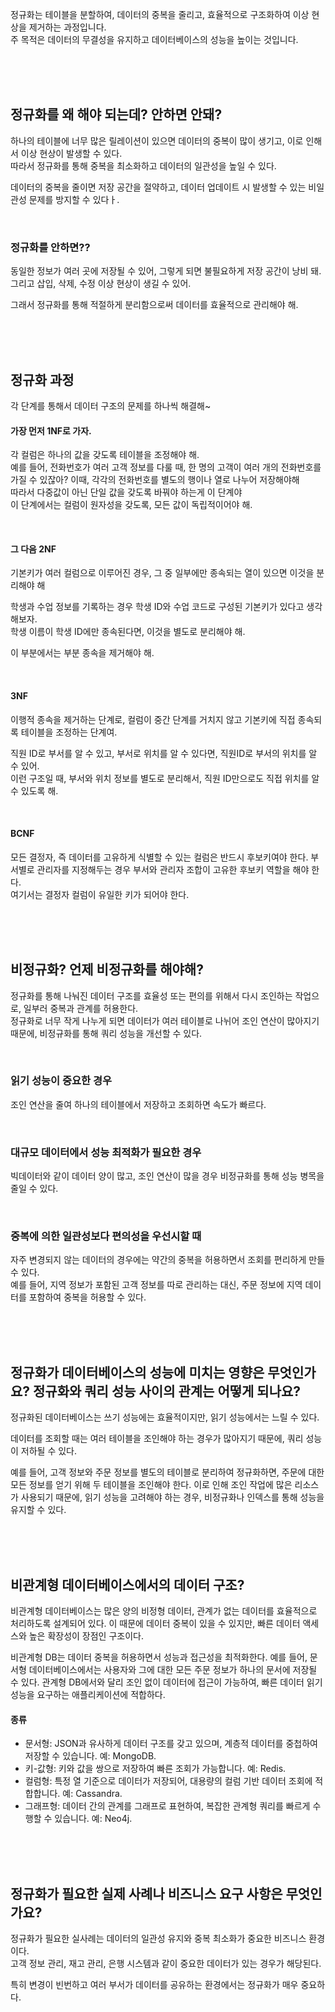 정규화는 테이블을 분할하여, 데이터의 중복을 줄리고, 효율적으로 구조화하여 이상 현상을 제거하는 과정입니다.  
주 목적은 데이터의 무결성을 유지하고 데이터베이스의 성능을 높이는 것입니다.  

<br><br><br>

## 정규화를 왜 해야 되는데? 안하면 안돼?
하나의 테이블에 너무 많은 릴레이션이 있으면 데이터의 중복이 많이 생기고, 이로 인해서 이상 현상이 발생할 수 있다.  
따라서 정규화를 통해 중복을 최소화하고 데이터의 일관성을 높일 수 있다.  

데이터의 중복을 줄이면 저장 공간을 절약하고, 데이터 업데이트 시 발생할 수 있는 비일관성 문제를 방지할 수 있다ㅏ.  


<br>

### 정규화를 안하면??
동일한 정보가 여러 곳에 저장될 수 있어, 그렇게 되면 불필요하게 저장 공간이 낭비 돼.  
그리고 삽입, 삭제, 수정 이상 현상이 생길 수 있어.

그래서 정규화를 통해 적절하게 분리함으로써 데이터를 효율적으로 관리해야 해.


<br><br><br>

## 정규화 과정
각 단계를 통해서 데이터 구조의 문제를 하나씩 해결해~

#### 가장 먼저 1NF로 가자.  
각 컬럼은 하나의 값을 갖도록 테이블을 조정해야 해.  
예를 들어, 전화번호가 여러 고객 정보를 다룰 때, 한 명의 고객이 여러 개의 전화번호를 가질 수 있잖아?
이때, 각각의 전화번호를 별도의 행이나 열로 나누어 저장해야해  
따라서 다중값이 아닌 단일 값을 갖도록 바꿔야 하는게 이 단계야  
이 단계에서는 컬럼이 원자성을 갖도록, 모든 값이 독립적이어야 해.

<br>

#### 그 다음 2NF  
기본키가 여러 컬럼으로 이루어진 경우, 그 중 일부에만 종속되는 열이 있으면 이것을 분리해야 해  

학생과 수업 정보를 기록하는 경우 학생 ID와 수업 코드로 구성된 기본키가 있다고 생각해보자.  
학생 이름이 학생 ID에만 종속된다면, 이것을 별도로 분리해야 해.  

이 부분에서는 부분 종속을 제거해야 해.  

<br>
  
#### 3NF
이행적 종속을 제거하는 단계로, 컬럼이 중간 단계를 거치지 않고 기본키에 직접 종속되록 테이블을 조정하는 단계여.  

직원 ID로 부서를 알 수 있고, 부서로 위치를 알 수 있다면, 직원ID로 부서의 위치를 알 수 있어.  
이런 구조일 때, 부서와 위치 정보를 별도로 분리해서, 직원 ID만으로도 직접 위치를 알 수 있도록 해.  

  <br>
  
#### BCNF  
모든 결정자, 즉 데이터를 고유하게 식별할 수 있는 컬럼은 반드시 후보키여야 한다. 
부서별로 관리자를 지정해두는 경우 부서와 관리자 조합이 고유한 후보키 역할을 해야 한다.  
여기서는 결정자 컬럼이 유일한 키가 되어야 한다.


<br><br><br>

##  비정규화? 언제 비정규화를 해야해?
정규화를 통해 나눠진 데이터 구조를 효율성 또는 편의를 위해서 다시 조인하는 작업으로, 일부러 중복과 관계를 허용한다.  
정규화로 너무 작게 나누게 되면 데이터가 여러 테이블로 나뉘어 조인 연산이 많아지기 때문에, 비정규화를 통해 쿼리 성능을 개선할 수 있다.  

<br>

### 읽기 성능이 중요한 경우
조인 연산을 줄여 하나의 테이블에서 저장하고 조회하면 속도가 빠르다.

<br>

### 대규모 데이터에서 성능 최적화가 필요한 경우
빅데이터와 같이 데이터 양이 많고, 조인 연산이 많을 경우 비정규화를 통해 성능 병목을 줄일 수 있다.

<br>

### 중복에 의한 일관성보다 편의성을 우선시할 때
자주 변경되지 않는 데이터의 경우에는 약간의 중복을 허용하면서 조회를 편리하게 만들 수 있다.  
예를 들어, 지역 정보가 포함된 고객 정보를 따로 관리하는 대신, 주문 정보에 지역 데이터를 포함하여 중복을 허용할 수 있다.






<br><br><br>

## 정규화가 데이터베이스의 성능에 미치는 영향은 무엇인가요? 정규화와 쿼리 성능 사이의 관계는 어떻게 되나요?
정규화된 데이터베이스는 쓰기 성능에는 효율적이지만, 읽기 성능에서는 느릴 수 있다.  
   
데이터를 조회할 때는 여러 테이블을 조인해야 하는 경우가 많아지기 때문에, 쿼리 성능이 저하될 수 있다.

예를 들어, 고객 정보와 주문 정보를 별도의 테이블로 분리하여 정규화하면, 주문에 대한 모든 정보를 얻기 위해 두 테이블을 조인해야 한다.
이로 인해 조인 작업에 많은 리소스가 사용되기 때문에, 읽기 성능을 고려해야 하는 경우, 비정규화나 인덱스를 통해 성능을 유지할 수 있다.


<br><br><br>


## 비관계형 데이터베이스에서의 데이터 구조?

비관계형 데이터베이스는 많은 양의 비정형 데이터, 관계가 없는 데이터를 효율적으로 처리하도록 설계되어 있다. 
이 때문에 데이터 중복이 있을 수 있지만, 빠른 데이터 액세스와 높은 확장성이 장점인 구조이다.

비관계형 DB는 데이터 중복을 허용하면서 성능과 접근성을 최적화한다. 
예를 들어, 문서형 데이터베이스에서는 사용자와 그에 대한 모든 주문 정보가 하나의 문서에 저장될 수 있다.
관계형 DB에서와 달리 조인 없이 데이터에 접근이 가능하여, 빠른 데이터 읽기 성능을 요구하는 애플리케이션에 적합하다.

#### 종류
- 문서형: JSON과 유사하게 데이터 구조를 갖고 있으며, 계층적 데이터를 중첩하여 저장할 수 있습니다. 예: MongoDB.
- 키-값형: 키와 값을 쌍으로 저장하여 빠른 조회가 가능합니다. 예: Redis.
- 컬럼형: 특정 열 기준으로 데이터가 저장되어, 대용량의 컬럼 기반 데이터 조회에 적합합니다. 예: Cassandra.
- 그래프형: 데이터 간의 관계를 그래프로 표현하여, 복잡한 관계형 쿼리를 빠르게 수행할 수 있습니다. 예: Neo4j.

<br><br><br>

## 정규화가 필요한 실제 사례나 비즈니스 요구 사항은 무엇인가요?
정규화가 필요한 실사례는 데이터의 일관성 유지와 중복 최소화가 중요한 비즈니스 환경이다.   
고객 정보 관리, 재고 관리, 은행 시스템과 같이 중요한 데이터가 있는 경우가 해당된다.  

특히 변경이 빈번하고 여러 부서가 데이터를 공유하는 환경에서는 정규화가 매우 중요하다.

<br><br><br>
